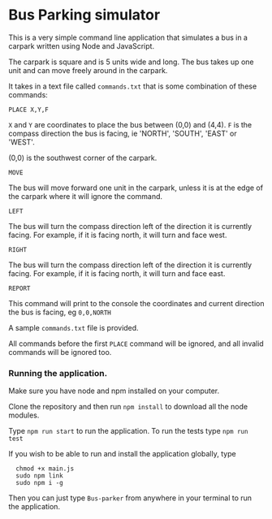 # Bus Parking simulator

This is a very simple command line application that simulates a bus in a carpark written using Node and JavaScript.

The carpark is square and is 5 units wide and long. The bus takes up one unit and can move freely around in the carpark.

It takes in a text file called `commands.txt` that is some combination of these commands:

`PLACE X,Y,F`

`X` and `Y` are coordinates to place the bus between (0,0) and (4,4). `F` is the compass direction the bus is facing, ie 'NORTH', 'SOUTH', 'EAST' or 'WEST'.

(0,0) is the southwest corner of the carpark.

`MOVE`

The bus will move forward one unit in the carpark, unless it is at the edge of the carpark where it will ignore the command.

`LEFT`

The bus will turn the compass direction left of the direction it is currently facing. For example, if it is facing north, it will turn and face west.

`RIGHT`

The bus will turn the compass direction left of the direction it is currently facing. For example, if it is facing north, it will turn and face east.

`REPORT`

This command will print to the console the coordinates and current direction the bus is facing, eg `0,0,NORTH`

A sample `commands.txt` file is provided.

All commands before the first `PLACE` command will be ignored, and all invalid commands will be ignored too.

### Running the application.

Make sure you have node and npm installed on your computer.

Clone the repository and then run `npm install` to download all the node modules.

Type `npm run start` to run the application.
To run the tests type `npm run test`

If you wish to be able to run and install the application globally, type
```
  chmod +x main.js
  sudo npm link
  sudo npm i -g
```

Then you can just type `Bus-parker` from anywhere in your terminal to run the application.
